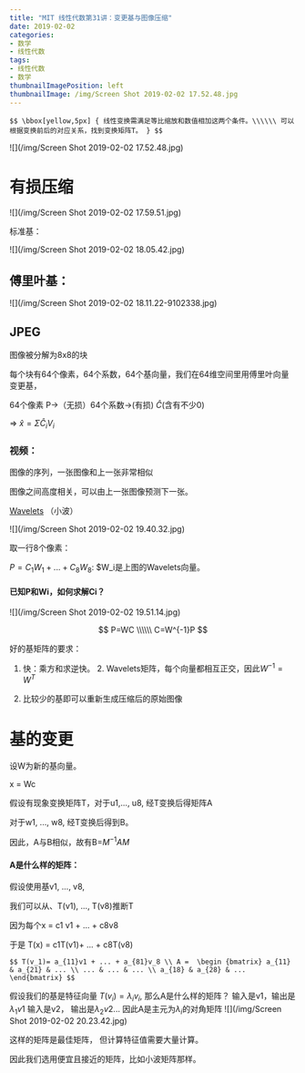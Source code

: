 ```yaml
---
title: "MIT 线性代数第31讲：变更基与图像压缩"
date: 2019-02-02
categories:
- 数学
- 线性代数
tags:
- 线性代数
- 数学
thumbnailImagePosition: left
thumbnailImage: /img/Screen Shot 2019-02-02 17.52.48.jpg
---
```

`$$ \bbox[yellow,5px]
{
线性变换需满足等比缩放和数值相加这两个条件。\\\\\\
可以根据变换前后的对应关系，找到变换矩阵T。
}
$$`

<!--more-->

![](/img/Screen Shot 2019-02-02 17.52.48.jpg)

# 有损压缩

![](/img/Screen Shot 2019-02-02 17.59.51.jpg)

标准基：

![](/img/Screen Shot 2019-02-02 18.05.42.jpg)



## 傅里叶基：

![](/img/Screen Shot 2019-02-02 18.11.22-9102338.jpg)

## JPEG

图像被分解为8x8的块

每个块有64个像素，64个系数，64个基向量，我们在64维空间里用傅里叶向量变更基，



64个像素 P->（无损）64个系数->(有损) $\hat C$(含有不少0)

=> $\hat x = \Sigma \hat C_i V_i$



### 视频：

图像的序列，一张图像和上一张非常相似

图像之间高度相关，可以由上一张图像预测下一张。



  [Wavelets](https://zh.wikipedia.org/zh/%E5%B0%8F%E6%B3%A2%E5%88%86%E6%9E%90) （小波）

![](/img/Screen Shot 2019-02-02 19.40.32.jpg)

取一行8个像素：

$P=C_1 W_1 + ... + C_8 W_8$: $W_i是上图的Wavelets向量。

#### 已知P和Wi，如何求解Ci？

![](/img/Screen Shot 2019-02-02 19.51.14.jpg)

$$
P=WC \\\\\\
C=W^{-1}P
$$

好的基矩阵的要求：
1. 快：乘方和求逆快。
	2. Wavelets矩阵，每个向量都相互正交，因此$W^{-1}=W^T$

3. 比较少的基即可以重新生成压缩后的原始图像

# 基的变更

设W为新的基向量。

x = Wc

假设有现象变换矩阵T，对于u1,..., u8, 经T变换后得矩阵A

对于w1, ..., w8, 经T变换后得到B。

因此，A与B相似，故有B=$M^{-1}AM$



#### A是什么样的矩阵：

假设使用基v1, ..., v8,

我们可以从、T(v1), ..., T(v8)推断T

因为每个x = c1 v1 + ... + c8v8

于是 T(x) = c1T(v1)+ ... + c8T(v8)


`$$
T(v_1)= a_{11}v1 + ... + a_{81}v_8 \\
A = 
\begin {bmatrix}
a_{11} & a_{21} & ... \\
... & ... & ... \\
a_{18} & a_{28} & ...
\end{bmatrix}
$$`

假设我们的基是特征向量 $T(v_i)= \lambda_i v_i$, 那么A是什么样的矩阵？
输入是v1，输出是$\lambda_1v1$
输入是v2， 输出是$\lambda_2v2$...
因此A是主元为$\lambda_i$的对角矩阵
![](/img/Screen Shot 2019-02-02 20.23.42.jpg)

这样的矩阵是最佳矩阵， 但计算特征值需要大量计算。

因此我们选用便宜且接近的矩阵，比如小波矩阵那样。

